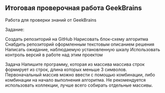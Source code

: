 ## Итоговая проверочная работа GeekBrains

Работа для проверки знаний от GeekBrains

Задание:

Создать репозиторий на GitHub
Нарисовать блок-схему алгоритма
Снабдить репозиторий оформленным текстовым описанием решения
Написать ожидание, наблюдаемую установленную шкалу
Использовать контроль версий в работе над этим проектом

Задача
Напишите программу, которая из массива массива строк формирует из строк, длина которых меньше 3 символов. Первоначальный массив можно ввести с помощью комбинации, либо комбинации на начало выполнения алгоритма. Не рекомендуется использовать коллекции, лучше всего собирать отдельные массивы.